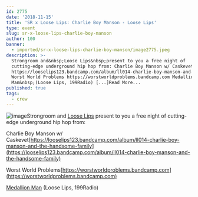 ```yaml
---
id: 2775
date: '2018-11-15'
title: 'SR x Loose Lips: Charlie Boy Manson - Loose Lips'
type: event
slug: sr-x-loose-lips-charlie-boy-manson
author: 100
banner:
  - imported/sr-x-loose-lips-charlie-boy-manson/image2775.jpeg
description: >-
  Strongroom and&nbsp;Loose Lips&nbsp;present to you a free night of
  cutting-edge underground hip hop from: Charlie Boy Manson w/ Caskevet
  https://looselips123.bandcamp.com/album/ll014-charlie-boy-manson-and-the-handsome-family
  Worst World Problems https://worstworldproblems.bandcamp.com Medallion
  Man&nbsp;(Loose Lips, 199Radio) [...]Read More...
published: true
tags:
  - crew
---
```

![image](../imported/sr-x-loose-lips-charlie-boy-manson/image2775.jpeg)Strongroom and [Loose Lips](https://www.facebook.com/LooseLips123/) present to you a free night of cutting-edge underground hip hop from:

Charlie Boy Manson w/ Caskevet[](https://looselips123.bandcamp.com/album/ll014-charlie-boy-manson-and-the-handsome-family?fbclid=IwAR3IjTrOcvkE88zPSwyLLo9iInU374XG-6Jlirg_FzKbjaULuPfB1aQhFWQ)[https://looselips123.bandcamp.com/album/ll014-charlie-boy-manson-and-the-handsome-family](https://looselips123.bandcamp.com/album/ll014-charlie-boy-manson-and-the-handsome-family)

Worst World Problems[](https://worstworldproblems.bandcamp.com/?fbclid=IwAR3FGKK_FsdytTmWRX6tGJVXNEiAW4BBKmdmAkM7twXM83bG3oNTu-z_eRM)[https://worstworldproblems.bandcamp.com](https://worstworldproblems.bandcamp.com)

[Medallion Man](https://www.facebook.com/medallionmanmusic/) (Loose Lips, 199Radio)
